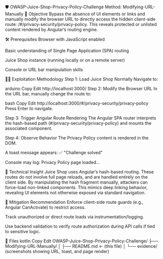 🛡️ OWASP-Juice-Shop-Privacy-Policy-Challenge
Method: Modifying-URL-Manually
🧠 Objective
Bypass the absence of UI elements or links and manually modify the browser URL to directly access the hidden client-side route: /#/privacy-security/privacy-policy. This reveals protected or unlisted content rendered by Angular’s routing engine.

🛠️ Prerequisites
Browser with JavaScript enabled

Basic understanding of Single Page Application (SPA) routing

Juice Shop instance (running locally or on a remote server)

Console or URL bar manipulation skills

🕵️‍♂️ Exploitation Methodology
Step 1: Load Juice Shop Normally
Navigate to:

arduino
Copy
Edit
http://localhost:3000/
Step 2: Modify the Browser URL
In the URL bar, manually change the route to:

bash
Copy
Edit
http://localhost:3000/#/privacy-security/privacy-policy
Press Enter to navigate.

Step 3: Trigger Angular Route Rendering
The Angular SPA router interprets the hash-based path (#/privacy-security/privacy-policy) and mounts the associated component.

Step 4: Observe Behavior
The Privacy Policy content is rendered in the DOM.

A toast message appears: ✅ "Challenge solved"

Console may log: Privacy Policy page loaded...

🧬 Technical Insight
Juice Shop uses Angular’s hash-based routing. These routes do not involve full page reloads, and are handled entirely on the client side. By manipulating the hash fragment manually, attackers can force-load non-linked components. This mimics deep linking behavior, revealing UI elements not otherwise exposed via standard navigation.

🧯 Mitigation Recommendation
Enforce client-side route guards (e.g., Angular CanActivate) to restrict access.

Track unauthorized or direct route loads via instrumentation/logging.

Use backend validation to verify route authorization during API calls if tied to sensitive logic.

📁 Files
kotlin
Copy
Edit
OWASP-Juice-Shop-Privacy-Policy-Challenge/
├── Modifying-URL-Manually/
│   ├── README.md  ← (this file)
│   └── evidence/ (screenshots showing URL, toast, and page render)
